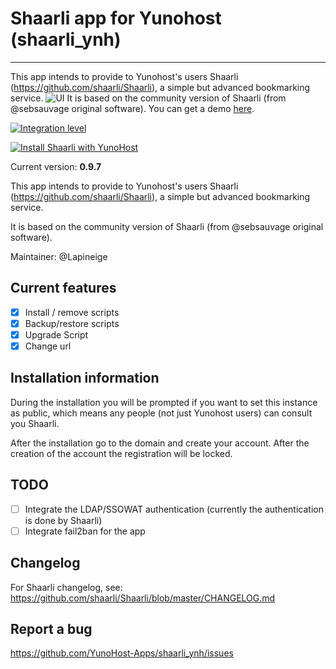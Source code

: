 # Shaarli app for Yunohost (shaarli_ynh)
---

This app intends to provide to Yunohost's users Shaarli (https://github.com/shaarli/Shaarli), a simple but advanced bookmarking service.
![UI](https://framapic.org/ui93xwvieFC5/bdLqopk0JqVv)
It is based on the community version of Shaarli (from @sebsauvage original software).
You can get a demo [here](https://shaarli.readthedocs.io/en/master/#demo).


[![Integration level](https://dash.yunohost.org/integration/shaarli.svg)](https://ci-apps.yunohost.org/jenkins/job/shaarli%20%28Community%29/lastBuild/consoleFull)

[![Install Shaarli with YunoHost](https://install-app.yunohost.org/install-with-yunohost.png)](https://install-app.yunohost.org/?app=shaarli)

Current version: **0.9.7**

This app intends to provide to Yunohost's users Shaarli (https://github.com/shaarli/Shaarli), a simple but advanced bookmarking service.

It is based on the community version of Shaarli (from @sebsauvage original software).

Maintainer: @Lapineige

## Current features

- [X] Install / remove scripts
- [X] Backup/restore scripts
- [X] Upgrade Script
- [X] Change url

## Installation information

During the installation you will be prompted if you want to set this instance as public, which means any people (not just Yunohost users) can consult you Shaarli.

After the installation go to the domain and create your account. After the creation of the account the registration will be locked.

## TODO
    
- [ ] Integrate the LDAP/SSOWAT authentication (currently the authentication is done by Shaarli)
- [ ] Integrate fail2ban for the app

## Changelog

For Shaarli changelog, see: https://github.com/shaarli/Shaarli/blob/master/CHANGELOG.md

## Report a bug

https://github.com/YunoHost-Apps/shaarli_ynh/issues
